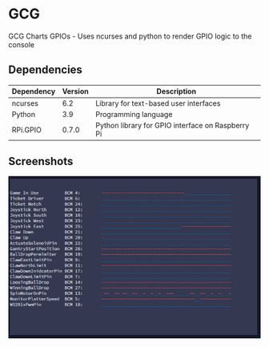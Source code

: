 # GCG
GCG Charts GPIOs - Uses ncurses and python to render GPIO logic to the console  

## Dependencies

| Dependency | Version | Description                       |
|------------|---------|-----------------------------------|
| ncurses    | 6.2     | Library for text-based user interfaces |
| Python     | 3.9     | Programming language              |
| RPi.GPIO   | 0.7.0   | Python library for GPIO interface on Raspberry Pi |

## Screenshots

![Screenshot](\images\GCG_Logging_01.png)